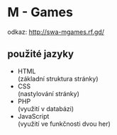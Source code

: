# M - Games
odkaz: http://swa-mgames.rf.gd/

## použité jazyky
<ul>
    <li>HTML</li> (základní struktura stránky)
    <li>CSS</li> (nastylování stránky)
    <li>PHP</li> (využití v databázi)
    <li>JavaScript</li> (využití ve funkčnosti dvou her)
</ul>

    
